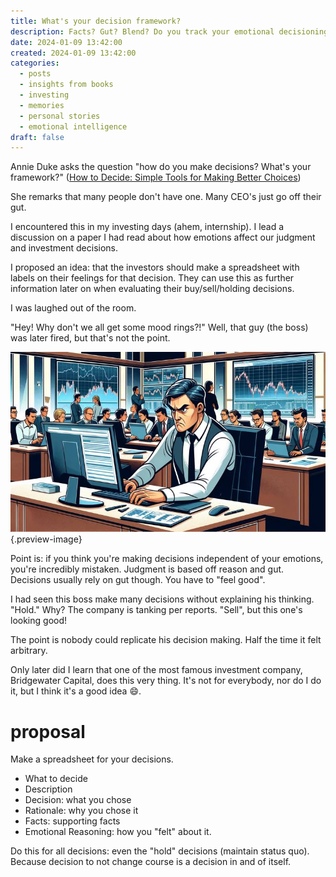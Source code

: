 ```yaml
---
title: What's your decision framework?
description: Facts? Gut? Blend? Do you track your emotional decisioning performance?
date: 2024-01-09 13:42:00
created: 2024-01-09 13:42:00
categories:
  - posts
  - insights from books
  - investing
  - memories
  - personal stories
  - emotional intelligence
draft: false
---
```


Annie Duke asks the question "how do you make decisions? What's your framework?" ([How to Decide: Simple Tools for Making Better Choices](../book-review/how-to-decide-simple-tools-for-making-better-choices.md))

She remarks that many people don't have one. Many CEO's just go off their gut. 

I encountered this in my investing days (ahem, internship). I lead a discussion on a paper I had read about how emotions affect our judgment and investment decisions. 

I proposed an idea: that the investors should make a spreadsheet with labels on their feelings for that decision. They can use this as further information later on when evaluating their buy/sell/holding decisions. 

I was laughed out of the room. 

"Hey! Why don't we all get some mood rings?!" Well, that guy (the boss) was later fired, but that's not the point. 

![Don't let your emotions cloud your judgment. ](../img/dalle-unhappy-investor-vector.jpeg){.preview-image}

Point is: if you think you're making decisions independent of your emotions, you're incredibly mistaken. Judgment is based off reason and gut. Decisions usually rely on gut though. You have to "feel good". 

I had seen this boss make many decisions without explaining his thinking. "Hold." Why? The company is tanking per reports. "Sell", but this one's looking good! 

The point is nobody could replicate his decision making. Half the time it felt arbitrary. 

Only later did I learn that one of the most famous investment company, Bridgewater Capital, does this very thing. It's not for everybody, nor do I do it, but I think it's a good idea 😄.
# proposal

Make a spreadsheet for your decisions. 

- What to decide
- Description
- Decision: what you chose
- Rationale: why you chose it
- Facts: supporting facts
- Emotional Reasoning: how you "felt" about it. 

Do this for all decisions: even the "hold" decisions (maintain status quo). Because decision to not change course is a decision in and of itself. 